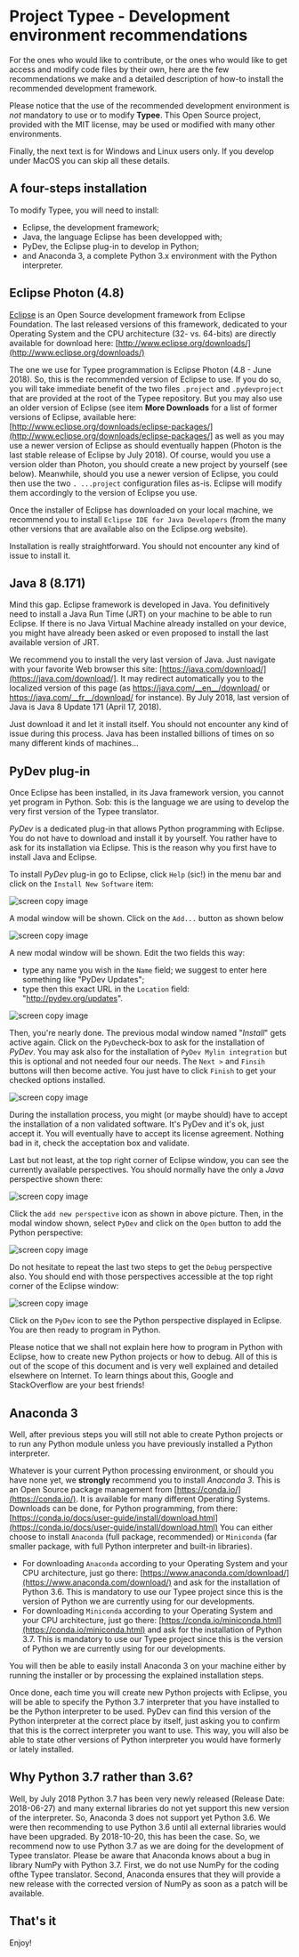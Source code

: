 # Project Typee - Development environment recommendations

For the ones who would like to contribute, or the ones who would like to get
access and modify code files by their own, here are the few recommendations we
make and a detailed description of how-to install the recommended development
framework.

Please notice that the use of the recommended development environment is _not_
mandatory to use or to modify __Typee__. This Open Source project, provided
with the MIT license, may be used or modified with many other environments.

Finally, the next text is for Windows and Linux users only. If you develop
under MacOS you can skip all these details.


## A four-steps installation

To modify Typee, you will need to install:
- Eclipse, the development framework;
- Java, the language Eclipse has been developped with;
- PyDev, the Eclipse plug-in to develop in Python;
- and Anaconda 3, a complete Python 3.x environment with the Python interpreter.


## Eclipse Photon (4.8)

[Eclipse](http://www.eclipse.org) is an Open Source development framework from
Eclipse Foundation. The last released versions of this framework, dedicated to
your Operating System and the CPU architecture (32- vs. 64-bits) are directly
available for download here: 
[http://www.eclipse.org/downloads/](http://www.eclipse.org/downloads/)

The one we use for Typee programmation is Eclipse Photon (4.8 - June 2018).
So, this is the recommended version of Eclipse to use. If you do so, you will
take immediate benefit of the two files `.project` and `.pydevproject` that
are provided at the root of the Typee repository.
But you may also use an older version of Eclipse (see item __More Downloads__
for a list of former versions of Eclipse, available here:
[http://www.eclipse.org/downloads/eclipse-packages/](http://www.eclipse.org/downloads/eclipse-packages/]
as well as you may use a newer version of Eclipse as should eventually happen
(Photon is the last stable release of Eclipse by July 2018).
Of course, would you use a version older than Photon, you should create a
new project by yourself (see below). Meanwhile, should you use a newer version
of Eclipse, you could then use the two `. ...project` configuration files as-is.
Eclipse will modify them accordingly to the version of Eclipse you use.

Once the installer of Eclipse has downloaded on your local machine, we recommend
you to install `Eclipse IDE for Java Developers` (from the many other versions
that are available also on the Eclipse.org website).

Installation is really straightforward. You should not encounter any kind of
issue to install it.


## Java 8 (8.171)

Mind this gap. Eclipse framework is developed in Java. You definitively need
to install a Java Run Time (JRT) on your machine to be able to run Eclipse. If 
there is no Java Virtual Machine already installed on your device, you might 
have already been asked or even proposed to install the last available version 
of JRT.

We recommend you to install the very last version of Java. Just navigate with
your favorite Web browser this site:
[https://java.com/download/](https://java.com/download/]. It may redirect
automatically you to the localized version of this page (as 
https://java.com/__en__/download/ or https://java.com/__fr__/download/ for
instance).
By July 2018, last version of Java is Java 8 Update 171 (April 17, 2018).

Just download it and let it install itself. You should not encounter any
kind of issue during this process. Java has been installed billions of times
on so many different kinds of machines...


## PyDev plug-in

Once Eclipse has been installed, in its Java framework version, you cannot yet
program in Python. Sob: this is the language we are using to develop the very
first version of the Typee translator.

_PyDev_ is a dedicated plug-in that allows Python programming with Eclipse. You
do not have to download and install it by yourself. You rather have to ask for
its installation via Eclipse. This is the reason why you first have to install
Java and Eclipse.

To install _PyDev_ plug-in go to Eclipse, click `Help` (sic!) in the menu bar
and click on the `Install New Software` item:

![screen copy image](./Pictures/1-install-new-software.png)

A modal window will be shown. Click on the `Add...` button as shown below

![screen copy image](./Pictures/2-install-add.png)

A new modal window will be shown. Edit the two fields this way:
* type any name you wish in the `Name` field; we suggest to enter here
something like "PyDev Updates";
* type then this exact URL in the `Location` field: 
"http://pydev.org/updates".

![screen copy image](./Pictures/3-add.png)

Then, you're nearly done. The previous modal window named "_Install_" gets
active again. Click on the `PyDev`check-box to ask for the installation of
_PyDev_. You may ask also for the installation of `PyDev Mylin integration`
but this is optional and not needed four our needs.
The `Next >` and `Finsih` buttons will then become active. You just have to
click `Finish` to get your checked options installed.

![screen copy image](./Pictures/4-pydev-install.png)

During the installation process, you might (or maybe should) have to accept the
installation of a non validated software. It's PyDev and it's ok, just accept it.
You will eventually have to accept its license agreement. Nothing bad in it, check
the acceptation box and validate.

Last but not least, at the top right corner of Eclipse window, you can see the
currently available perspectives. You should normally have the only a _Java_
perspective shown there:

![screen copy image](./Pictures/5-perspectives.png)

Click the `add new perspective` icon as shown in above picture. Then, in the
modal window shown, select `PyDev` and click on the `Open` button to add the 
Python perspective:

![screen copy image](./Pictures/6-PyDev-perspective.png)

Do not hesitate to repeat the last two steps to get the `Debug` perspective 
also. You should end with those perspectives accessible at the top right corner
of the Eclipse window:

![screen copy image](./Pictures/7-final-perspectives.png)

Click on the `PyDev` icon to see the Python perspective displayed in Eclipse.
You are then ready to program in Python.

Please notice that we shall not explain here how to program in Python with 
Eclipse, how to create new Python projects or how to debug. All of this is out
of the scope of this document and is very well explained and detailed 
elsewhere on Internet. To learn things about this, Google and StackOverflow 
are your best friends!


## Anaconda 3

Well, after previous steps you will still not able to create Python projects
or to run any Python module unless you have previously installed a Python
interpreter.

Whatever is your current Python processing environment, or should you have none
yet, we __strongly__ recommend you to install _Anaconda 3_. This is an Open
Source package management from [https://conda.io/](https://conda.io/). It is
available for many different Operating Systems. Downloads can be done, for
Python programming, from there: 
[https://conda.io/docs/user-guide/install/download.html](https://conda.io/docs/user-guide/install/download.html)
You can either choose to install `Anaconda` (full package, recommended) or 
`Miniconda` (far smaller package, with full Python interpreter and built-in
libraries).

- For downloading `Anaconda` according to your Operating System and your
CPU architecture, just go there:
[https://www.anaconda.com/download/](https://www.anaconda.com/download/) and
ask for the installation of Python 3.6. This is mandatory to use our Typee
project since this is the version of Python we are currently using for our
developments. 
- For downloading `Miniconda` according to your Operating System and your
CPU architecture, just go there:
[https://conda.io/miniconda.html](https://conda.io/miniconda.html) and
ask for the installation of Python 3.7. This is mandatory to use our Typee
project since this is the version of Python we are currently using for our
developments.

You will then be able to easily install Anaconda 3 on your machine either by
running the installer or by processing the explained installation steps.

Once done, each time you will create new Python projects with Eclipse, you
will be able to specify the Python 3.7 interpreter that you have installed to
be the Python interpreter to be used. PyDev can find this version of the
Python interpreter at the correct place by itself, just asking you to confirm
that this is the correct interpreter you want to use.
This way, you will also be able to state other versions of Python interpreter
you would have formerly or lately installed.


## Why Python 3.7 rather than 3.6?

Well, by July 2018 Python 3.7 has been very newly released (Release Date: 
2018-06-27) and many external libraries do not yet support this new version
of the interpreter. So, Anaconda 3 does not support yet Python 3.6. We were
then recommending to use Python 3.6 until all external libraries would have 
been upgraded. By 2018-10-20, this has been the case. So, we recommend now 
to use Python 3.7 as we are doing for the development of Typee translator. 
Please be aware that Anaconda knows about a bug in library NumPy with 
Python 3.7. First, we do not use NumPy for the coding ofthe Typee 
translator. Second, Anaconda ensures that they will provide a new release 
with the corrected version of NumPy as soon as a patch will be available.


## That's it

Enjoy!
